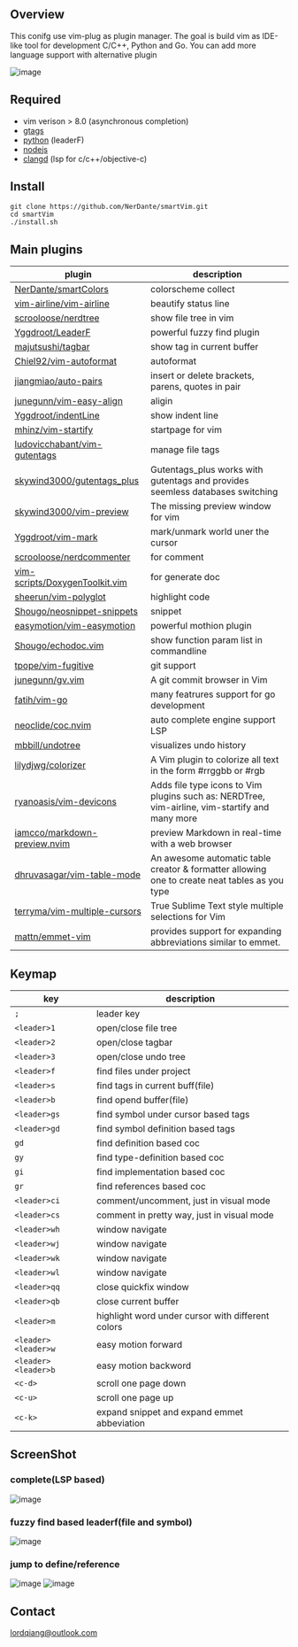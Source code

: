 
## Overview
This conifg use vim-plug as plugin manager. The goal is build vim as IDE-like tool for development C/C++, Python and Go. You can add more language support with alternative plugin
    
![image](https://github.com/NerDante/smartVim/blob/master/screenshot/startPage.png)

## Required
- vim verison > 8.0 (asynchronous completion)
- [gtags](https://www.gnu.org/software/global)
- [python](https://www.python.org) (leaderF)
- [nodejs](https://nodejs.org/en/)
- [clangd](https://clang.llvm.org/extra/clangd/Installation.html) (lsp for c/c++/objective-c)

## Install
```
git clone https://github.com/NerDante/smartVim.git
cd smartVim
./install.sh
```
## Main plugins
 plugin                                                                              | description
 --------                                                                            | -------------
 [NerDante/smartColors](https://github.com/NerDante/smartColors)                     | colorscheme collect
 [vim-airline/vim-airline](https://github.com/vim-airline/vim-airline)               | beautify status line
 [scrooloose/nerdtree](https://github.com/scrooloose/nerdtree)                       | show file tree in vim
 [Yggdroot/LeaderF](https://github.com/Yggdroot/LeaderF)                             | powerful fuzzy find plugin
 [majutsushi/tagbar](https://github.com/majutsushi/tagbar)                           | show tag in current buffer
 [Chiel92/vim-autoformat](https://github.com/Chiel92/vim-autoformat)                 | autoformat
 [jiangmiao/auto-pairs](https://github.com/jiangmiao/auto-pairs)                     | insert or delete brackets, parens, quotes in pair
 [junegunn/vim-easy-align](https://github.com/junegunn/vim-easy-align)               | aligin
 [Yggdroot/indentLine](https://github.com/Yggdroot/indentLine)                       | show indent line
 [mhinz/vim-startify](https://github.com/mhinz/vim-startify)                         | startpage for vim
 [ludovicchabant/vim-gutentags](https://github.com/ludovicchabant/vim-gutentags)     | manage file tags
 [skywind3000/gutentags_plus](https://github.com/skywind3000/gutentags_plus)         | Gutentags_plus works with gutentags and provides seemless databases switching
 [skywind3000/vim-preview](https://github.com/skywind3000/vim-preview)               | The missing preview window for vim
 [Yggdroot/vim-mark](https://github.com/Yggdroot/vim-mark)                           | mark/unmark world uner the cursor
 [scrooloose/nerdcommenter](https://github.com/scrooloose/nerdcommenter)             | for comment
 [vim-scripts/DoxygenToolkit.vim](https://github.com/vim-scripts/DoxygenToolkit.vim) | for generate doc
 [sheerun/vim-polyglot](https://github.com/sheerun/vim-polyglot)                     | highlight code
 [Shougo/neosnippet-snippets](https://github.com/Shougo/neosnippet-snippets)         | snippet
 [easymotion/vim-easymotion](https://github.com/easymotion/vim-easymotion)           | powerful mothion plugin
 [Shougo/echodoc.vim](https://github.com/Shougo/echodoc.vim)                         | show function param list in commandline
 [tpope/vim-fugitive](https://github.com/tpope/vim-fugitive)                         | git support
 [junegunn/gv.vim](https://github.com/junegunn/gv.vim)                               | A git commit browser in Vim
 [fatih/vim-go](https://github.com/fatih/vim-go)                                     | many featrures support for go development
 [neoclide/coc.nvim](https://github.com/neoclide/coc.nvim)                           | auto complete engine support LSP
 [mbbill/undotree](https://github.com/mbbill/undotree)                               | visualizes undo history
 [lilydjwg/colorizer](https://github.com/lilydjwg/colorizer)                         | A Vim plugin to colorize all text in the form #rrggbb or #rgb
 [ryanoasis/vim-devicons](https://github.com/ryanoasis/vim-devicons)                 | Adds file type icons to Vim plugins such as: NERDTree, vim-airline, vim-startify and many more
 [iamcco/markdown-preview.nvim](https://github.com/iamcco/markdown-preview.vim)      | preview Markdown in real-time with a web browser
 [dhruvasagar/vim-table-mode](https://github.com/dhruvasagar/vim-table-mode)         | An awesome automatic table creator & formatter allowing one to create neat tables as you type
 [terryma/vim-multiple-cursors](https://github.com/terryma/vim-multiple-cursors)     | True Sublime Text style multiple selections for Vim
 [mattn/emmet-vim](https://github.com/mattn/emmet-vim)                               | provides support for expanding abbreviations similar to emmet.

## Keymap
key                 | description
---------           | ----------------------
`; `                | leader key
`<leader>1`         | open/close file tree
`<leader>2`         | open/close tagbar
`<leader>3`         | open/close undo tree
`<leader>f`         | find files under project
`<leader>s`         | find tags in current buff(file)
`<leader>b`         | find opend buffer(file)
`<leader>gs`        | find symbol under cursor based tags
`<leader>gd`        | find symbol definition based tags
`gd`                | find definition based coc
`gy`                | find type-definition based coc
`gi`                | find implementation based coc
`gr`                | find references based coc
`<leader>ci`        | comment/uncomment, just in visual mode
`<leader>cs`        | comment in pretty way, just in visual mode
`<leader>wh`        | window navigate
`<leader>wj`        | window navigate
`<leader>wk`        | window navigate
`<leader>wl`        | window navigate
`<leader>qq`        | close quickfix window
`<leader>qb`        | close current buffer
`<leader>m`         | highlight word under cursor with different colors
`<leader><leader>w` | easy motion forward
`<leader><leader>b` | easy motion backword
`<c-d>`             | scroll one page down
`<c-u>`             | scroll one page up
`<c-k>`             | expand snippet and expand emmet abbeviation

## ScreenShot
### complete(LSP based)
![image](https://github.com/NerDante/smartVim/blob/master/screenshot/complete.gif)
### fuzzy find based leaderf(file and symbol)
![image](https://github.com/NerDante/smartVim/blob/master/screenshot/fuzzyfind.gif)
### jump to define/reference 
![image](https://github.com/NerDante/smartVim/blob/master/screenshot/gotodefine.gif)
![image](https://github.com/NerDante/smartVim/blob/master/screenshot/getreference.gif)


## Contact
lordqiang@outlook.com
